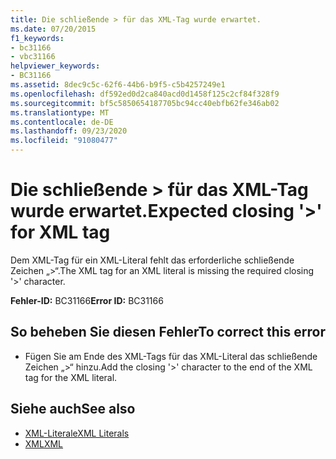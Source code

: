 ```yaml
---
title: Die schließende > für das XML-Tag wurde erwartet.
ms.date: 07/20/2015
f1_keywords:
- bc31166
- vbc31166
helpviewer_keywords:
- BC31166
ms.assetid: 8dec9c5c-62f6-44b6-b9f5-c5b4257249e1
ms.openlocfilehash: df592ed0d2ca840acd0d1458f125c2cf84f328f9
ms.sourcegitcommit: bf5c5850654187705bc94cc40ebfb62fe346ab02
ms.translationtype: MT
ms.contentlocale: de-DE
ms.lasthandoff: 09/23/2020
ms.locfileid: "91080477"
---
```

# <a name="expected-closing--for-xml-tag"></a><span data-ttu-id="0c403-102">Die schließende > für das XML-Tag wurde erwartet.</span><span class="sxs-lookup"><span data-stu-id="0c403-102">Expected closing '>' for XML tag</span></span>

<span data-ttu-id="0c403-103">Dem XML-Tag für ein XML-Literal fehlt das erforderliche schließende Zeichen „>“.</span><span class="sxs-lookup"><span data-stu-id="0c403-103">The XML tag for an XML literal is missing the required closing '>' character.</span></span>  
  
 <span data-ttu-id="0c403-104">**Fehler-ID:** BC31166</span><span class="sxs-lookup"><span data-stu-id="0c403-104">**Error ID:** BC31166</span></span>  
  
## <a name="to-correct-this-error"></a><span data-ttu-id="0c403-105">So beheben Sie diesen Fehler</span><span class="sxs-lookup"><span data-stu-id="0c403-105">To correct this error</span></span>  
  
- <span data-ttu-id="0c403-106">Fügen Sie am Ende des XML-Tags für das XML-Literal das schließende Zeichen „>“ hinzu.</span><span class="sxs-lookup"><span data-stu-id="0c403-106">Add the closing '>' character to the end of the XML tag for the XML literal.</span></span>  
  
## <a name="see-also"></a><span data-ttu-id="0c403-107">Siehe auch</span><span class="sxs-lookup"><span data-stu-id="0c403-107">See also</span></span>

- [<span data-ttu-id="0c403-108">XML-Literale</span><span class="sxs-lookup"><span data-stu-id="0c403-108">XML Literals</span></span>](../language-reference/xml-literals/index.md)
- [<span data-ttu-id="0c403-109">XML</span><span class="sxs-lookup"><span data-stu-id="0c403-109">XML</span></span>](../programming-guide/language-features/xml/index.md)
